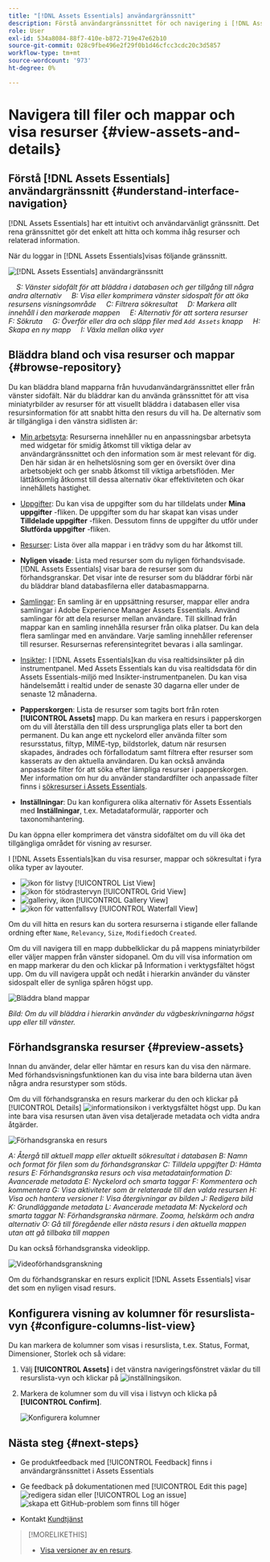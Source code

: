 ```yaml
---
title: "[!DNL Assets Essentials] användargränssnitt"
description: Förstå användargränssnittet för och navigering i [!DNL Assets Essentials].
role: User
exl-id: 534a8084-88f7-410e-b872-719e47e62b10
source-git-commit: 028c9fbe496e2f29f0b1d46cfcc3cdc20c3d5857
workflow-type: tm+mt
source-wordcount: '973'
ht-degree: 0%

---
```


# Navigera till filer och mappar och visa resurser {#view-assets-and-details}

<!-- TBD: Give screenshots of all views with many assets. Zoom out to showcase how the thumbnails/tiles flow on the UI in different views. -->

<!-- TBD: The options in left sidebar may change. Shared with me and Shared by me are missing for now. Update this section as UI is updated. -->

## Förstå [!DNL Assets Essentials] användargränssnitt {#understand-interface-navigation}

[!DNL Assets Essentials] har ett intuitivt och användarvänligt gränssnitt. Det rena gränssnittet gör det enkelt att hitta och komma ihåg resurser och relaterad information.

När du loggar in [!DNL Assets Essentials]visas följande gränssnitt.

![[!DNL Assets Essentials] användargränssnitt](assets/essentials-interface.png)

    *S: Vänster sidofält för att bläddra i databasen och ger tillgång till några andra alternativ*
    *B: Visa eller komprimera vänster sidospalt för att öka resursens visningsområde*
    *C: Filtrera sökresultat*
    *D: Markera allt innehåll i den markerade mappen*
    *E: Alternativ för att sortera resurser*
    *F: Sökruta*
    *G: Överför eller dra och släpp filer med `Add Assets` knapp*
    *H: Skapa en ny mapp*
    *I: Växla mellan olika vyer*

<!-- TBD: Need an embedded video here with narration. It has to be hosted on MPC to be embeddable. -->

## Bläddra bland och visa resurser och mappar {#browse-repository}

Du kan bläddra bland mapparna från huvudanvändargränssnittet eller från vänster sidofält. När du bläddrar kan du använda gränssnittet för att visa miniatyrbilder av resurser för att visuellt bläddra i databasen eller visa resursinformation för att snabbt hitta den resurs du vill ha. De alternativ som är tillgängliga i den vänstra sidlisten är:

* [Min arbetsyta](https://experienceleague.adobe.com/docs/experience-manager-assets-essentials/help/my-workspace.html?lang=en): Resurserna innehåller nu en anpassningsbar arbetsyta med widgetar för smidig åtkomst till viktiga delar av användargränssnittet och den information som är mest relevant för dig. Den här sidan är en helhetslösning som ger en översikt över dina arbetsobjekt och ger snabb åtkomst till viktiga arbetsflöden. Mer lättåtkomlig åtkomst till dessa alternativ ökar effektiviteten och ökar innehållets hastighet.
* [Uppgifter](https://experienceleague.adobe.com/docs/experience-manager-assets-essentials/help/my-workspace.html?lang=en): Du kan visa de uppgifter som du har tilldelats under **Mina uppgifter** -fliken. De uppgifter som du har skapat kan visas under **Tilldelade uppgifter** -fliken. Dessutom finns de uppgifter du utför under **Slutförda uppgifter** -fliken.
* [Resurser](https://experienceleague.adobe.com/docs/experience-manager-assets-essentials/help/manage-organize.html?lang=en): Lista över alla mappar i en trädvy som du har åtkomst till.
* **Nyligen visade**: Lista med resurser som du nyligen förhandsvisade. [!DNL Assets Essentials] visar bara de resurser som du förhandsgranskar. Det visar inte de resurser som du bläddrar förbi när du bläddrar bland databasfilerna eller databasmapparna.
* [Samlingar](https://experienceleague.adobe.com/docs/experience-manager-assets-essentials/help/manage-collections.html?lang=en): En samling är en uppsättning resurser, mappar eller andra samlingar i Adobe Experience Manager Assets Essentials. Använd samlingar för att dela resurser mellan användare. Till skillnad från mappar kan en samling innehålla resurser från olika platser. Du kan dela flera samlingar med en användare. Varje samling innehåller referenser till resurser. Resursernas referensintegritet bevaras i alla samlingar.

* [Insikter](https://experienceleague.adobe.com/docs/experience-manager-assets-essentials/help/manage-reports.html?lang=en#view-live-statistics): I [!DNL Assets Essentials]kan du visa realtidsinsikter på din instrumentpanel. Med Assets Essentials kan du visa realtidsdata för din Assets Essentials-miljö med Insikter-instrumentpanelen. Du kan visa händelsemått i realtid under de senaste 30 dagarna eller under de senaste 12 månaderna.

* **Papperskorgen**: Lista de resurser som tagits bort från roten **[!UICONTROL Assets]** mapp. Du kan markera en resurs i papperskorgen om du vill återställa den till dess ursprungliga plats eller ta bort den permanent. Du kan ange ett nyckelord eller använda filter som resursstatus, filtyp, MIME-typ, bildstorlek, datum när resursen skapades, ändrades och förfallodatum samt filtrera efter resurser som kasserats av den aktuella användaren. Du kan också använda anpassade filter för att söka efter lämpliga resurser i papperskorgen. Mer information om hur du använder standardfilter och anpassade filter finns i [sökresurser i Assets Essentials](search.md).

* **Inställningar**: Du kan konfigurera olika alternativ för Assets Essentials med **Inställningar**, t.ex. Metadataformulär, rapporter och taxonomihantering.

<!-- TBD: Not sure if we want to publish these right now. CC Libs are beta as per Greg.
* **Libraries**: Access to [!DNL Adobe Creative Cloud Team] (CCT) Libraries view. This view is visible only if the user is entitled to CCT Libraries.
-->

<!-- TBD: My Work Space shows task inbox and it is not visible on AEM Cloud Demos as of now. It is the source of truth server hence not documenting My Work Space option for now.
-->

Du kan öppna eller komprimera det vänstra sidofältet om du vill öka det tillgängliga området för visning av resurser.

I [!DNL Assets Essentials]kan du visa resurser, mappar och sökresultat i fyra olika typer av layouter.

* ![ikon för listvy](assets/do-not-localize/list-view.png) [!UICONTROL List View]
* ![ikon för stödrastervyn](assets/do-not-localize/grid-view.png) [!UICONTROL Grid View]
* ![gallerivy, ikon](assets/do-not-localize/gallery-view.png) [!UICONTROL Gallery View]
* ![ikon för vattenfallsvy](assets/do-not-localize/waterfall-view.png) [!UICONTROL Waterfall View]

Om du vill hitta en resurs kan du sortera resurserna i stigande eller fallande ordning efter `Name`, `Relevancy`, `Size`, `Modified`och `Created`.

Om du vill navigera till en mapp dubbelklickar du på mappens miniatyrbilder eller väljer mappen från vänster sidopanel. Om du vill visa information om en mapp markerar du den och klickar på Information i verktygsfältet högst upp. Om du vill navigera uppåt och nedåt i hierarkin använder du vänster sidospalt eller de synliga spåren högst upp.

![Bläddra bland mappar](assets/browsing-folders.png)

*Bild: Om du vill bläddra i hierarkin använder du vägbeskrivningarna högst upp eller till vänster.*

## Förhandsgranska resurser {#preview-assets}

Innan du använder, delar eller hämtar en resurs kan du visa den närmare. Med förhandsvisningsfunktionen kan du visa inte bara bilderna utan även några andra resurstyper som stöds.

Om du vill förhandsgranska en resurs markerar du den och klickar på [!UICONTROL Details] ![informationsikon](assets/do-not-localize/edit-in-icon.png) i verktygsfältet högst upp. Du kan inte bara visa resursen utan även visa detaljerade metadata och vidta andra åtgärder.

![Förhandsgranska en resurs](assets/preview-asset-2.png)

*A: Återgå till aktuell mapp eller aktuellt sökresultat i databasen*
*B: Namn och format för filen som du förhandsgranskar*
*C: Tilldela uppgifter*
*D: Hämta resurs*
*E: Förhandsgranska resurs och visa metadatainformation*
*D: Avancerade metadata*
*E: Nyckelord och smarta taggar*
*F: Kommentera och kommentera*
*G: Visa aktiviteter som är relaterade till den valda resursen*
*H: Visa och hantera versioner*
*I: Visa återgivningar av bilden*
*J: Redigera bild*
*K: Grundläggande metadata*
*L: Avancerade metadata*
*M: Nyckelord och smarta taggar*
*N: Förhandsgranska närmare. Zooma, helskärm och andra alternativ*
*O: Gå till föregående eller nästa resurs i den aktuella mappen utan att gå tillbaka till mappen*

Du kan också förhandsgranska videoklipp.

![Videoförhandsgranskning](/help/using/assets/preview-video.png)

Om du förhandsgranskar en resurs explicit [!DNL Assets Essentials] visar det som en nyligen visad resurs.

<!-- TBD: Describe the options.

Explicitly previewed assets are displayed as recently viewed assets. Give screenshot of this.
Other use cases after previewing.
-->

## Konfigurera visning av kolumner för resurslista-vyn {#configure-columns-list-view}

Du kan markera de kolumner som visas i resurslista, t.ex. Status, Format, Dimensioner, Storlek och så vidare:

1. Välj **[!UICONTROL Assets]** i det vänstra navigeringsfönstret växlar du till resurslista-vyn och klickar på ![inställningsikon](assets/settings-icon.svg).

1. Markera de kolumner som du vill visa i listvyn och klicka på **[!UICONTROL Confirm]**.

   ![Konfigurera kolumner](/help/using/assets/configure-columns.png)

## Nästa steg {#next-steps}

* Ge produktfeedback med [!UICONTROL Feedback] finns i användargränssnittet i Assets Essentials

* Ge feedback på dokumentationen med [!UICONTROL Edit this page] ![redigera sidan](assets/do-not-localize/edit-page.png) eller [!UICONTROL Log an issue] ![skapa ett GitHub-problem](assets/do-not-localize/github-issue.png) som finns till höger

* Kontakt [Kundtjänst](https://experienceleague.adobe.com/?support-solution=General#support)

>[!MORELIKETHIS]
>
>* [Visa versioner av en resurs](/help/using/manage-organize.md#view-versions).
